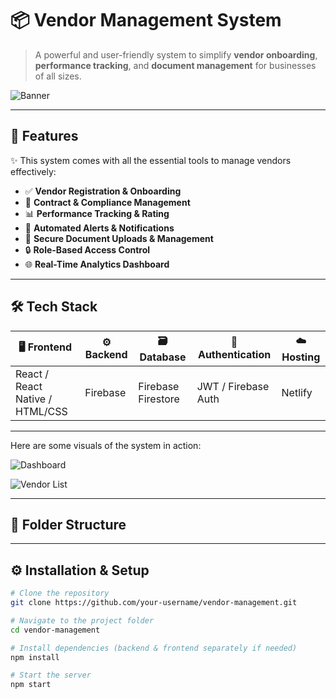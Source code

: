 # 📦 Vendor Management System

> A powerful and user-friendly system to simplify **vendor onboarding**, **performance tracking**, and **document management** for businesses of all sizes.

![Banner](https://github.com/user-attachments/assets/4bbdfe4b-6dd1-4da5-a55b-032da52ae2c3)

---

## 🚀 Features

✨ This system comes with all the essential tools to manage vendors effectively:

- ✅ **Vendor Registration & Onboarding**
- 🧾 **Contract & Compliance Management**
- 📊 **Performance Tracking & Rating**
- 🔔 **Automated Alerts & Notifications**
- 📁 **Secure Document Uploads & Management**
- 🔒 **Role-Based Access Control**
- 🌐 **Real-Time Analytics Dashboard**

---

## 🛠️ Tech Stack

| 🖥️ Frontend             | ⚙️ Backend | 🗃️ Database     | 🔐 Authentication     | ☁️ Hosting          |
|-------------------------|------------|------------------|------------------------|---------------------|
| React / React Native / HTML/CSS | Firebase   | Firebase Firestore | JWT / Firebase Auth     | Netlify             |

---



Here are some visuals of the system in action:

![Dashboard](https://github.com/user-attachments/assets/bf2c17c7-1095-4828-a61d-20c70ed8df73)

![Vendor List](https://github.com/user-attachments/assets/da5cb189-7d1d-41f6-a47a-51a53ed1c797)

---

## 📂 Folder Structure




---

## ⚙️ Installation & Setup

```bash
# Clone the repository
git clone https://github.com/your-username/vendor-management.git

# Navigate to the project folder
cd vendor-management

# Install dependencies (backend & frontend separately if needed)
npm install

# Start the server
npm start


